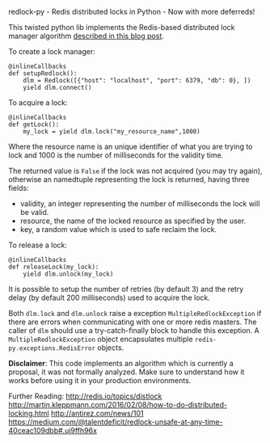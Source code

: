 redlock-py - Redis distributed locks in Python - Now with more deferreds!

This twisted python lib implements the Redis-based distributed lock manager algorithm [described in this blog post](http://redis.io/topics/distlock).

To create a lock manager:

	@inlineCallbacks
	def setupRedlock():
		dlm = Redlock([{"host": "localhost", "port": 6379, "db": 0}, ])
		yield dlm.connect()

To acquire a lock:

	@inlineCallbacks
	def getLock():
		my_lock = yield dlm.lock("my_resource_name",1000)

Where the resource name is an unique identifier of what you are trying to lock
and 1000 is the number of milliseconds for the validity time.

The returned value is `False` if the lock was not acquired (you may try again),
otherwise an namedtuple representing the lock is returned, having three fields:

* validity, an integer representing the number of milliseconds the lock will be valid.
* resource, the name of the locked resource as specified by the user.
* key, a random value which is used to safe reclaim the lock.

To release a lock:

	@inlineCallbacks
	def releaseLock(my_lock):
		yield dlm.unlock(my_lock)

It is possible to setup the number of retries (by default 3) and the retry
delay (by default 200 milliseconds) used to acquire the lock.


Both `dlm.lock` and `dlm.unlock` raise a exception `MultipleRedlockException` if there are errors when communicating with one or more redis masters. The caller of `dlm` should
use a try-catch-finally block to handle this exception. A `MultipleRedlockException` object
encapsulates multiple `redis-py.exceptions.RedisError` objects.


**Disclaimer**: This code implements an algorithm which is currently a proposal, it was not formally analyzed. Make sure to understand how it works before using it in your production environments.

Further Reading:
http://redis.io/topics/distlock
http://martin.kleppmann.com/2016/02/08/how-to-do-distributed-locking.html
http://antirez.com/news/101
https://medium.com/@talentdeficit/redlock-unsafe-at-any-time-40ceac109dbb#.uj9ffh96x
